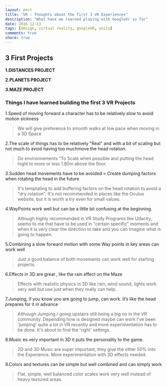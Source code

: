 ```yaml
---
layout: post
title: "VR : Thoughts about the first 3 VR Experiences"
description: "What have we learned playing with GoogleVr so far"
date: 2016-12-13
tags: [design, virtual reality, googleVR, unity]
comments: true
share: true
---
```


## 3 First Projects

**1.DISTANCES PROJECT**

**2.PLANETS PROJECT**

**3.MAZE PROJECT**

### Things I have learned building the first 3 VR Projects

1.Speed of moving forward a character has to be relatively slow to avoid motion sickness

> We will give preference to smooth walks at low pace when moving in a 3D Space

2.The scale of things has to be relatively "Real" and with a bit of scaling but not much to avoid having too muchmove the head rotation. 

> Do environnements "To Scale when possible and putting the head hight to more or less 1.80m above the floor.

3.Sudden head movements have to be avoided > Create dumping factors when rotating the head in the future 

> It's temptating to add buffering factors on the head rotation to avoid a "dry rotation". It's not recommended in places
> like the Oculus website, but it is worth a try even for small values.

4.WayPoints work well but can be a little bit confusing at the beginning.

> Alltough highly recommended in VR Study Programs like Udacity, seems to me that have to be used in "certain specific" moments
> and when it is very clear the direction to take and you can imagine what is going to happen.

5.Combining a slow forward motion with some Way points in key areas can work well

> Just a good balance of both movements can work well for starting projects.

6.Effects in 3D are great , like the rain effect on the Maze

> Effects with realistic physics in 3D like rain, wind sound, lights work very well but use just when they really can help.

7.Jumping, if you know you are going to jump, can work. It’s like the head prepares for it in advance

> Although Jumping / going upstairs still being a big no in the VR community. Depending how is designed maybe can work
> I've been 'jumping' quite a lot in VR recently and more experimentation has to be done. It's about to find the 'right' settings.

8.Music es very important in 3D it puts the personality to the game.

> 2D and 3D Music are super important, they give the other 50% into the Experience. More experimentation with 3D effects needed.

9.Colors and textures can be simple but well combined and can simply work

> Flat, simple, well balanced color scales work very well instead of heavy textured areas.

